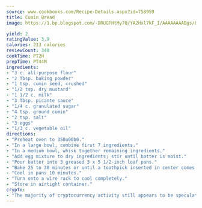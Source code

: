 ```yaml
---
source: www.cookbooks.com/Recipe-Details.aspx?id=758959
title: Cumin Bread
image: https://1.bp.blogspot.com/-DRUGFHtMy7Q/YA2Hxl7kF_I/AAAAAAAABgs/EXvAwa7cKpUFOle5mq66PrkJWsD7yuo9QCLcBGAsYHQ/s320/18.png

yield: 2
ratingValue: 3.9
calories: 213 calories
reviewCount: 348
cookTime: PT2H
prepTime: PT44M
ingredients:
- "3 c. all-purpose flour"
- "2 Tbsp. baking powder"
- "1 tsp. cumin seed, crushed"
- "1/2 tsp. dry mustard"
- "1 1/2 c. milk"
- "3 Tbsp. picante sauce"
- "1/4 c. granulated sugar"
- "4 tsp. ground cumin"
- "2 tsp. salt"
- "3 eggs"
- "1/3 c. vegetable oil"
directions:
- "Preheat oven to 350u00b0."
- "In a large bowl, combine first 7 ingredients."
- "In a medium bowl, whisk together remaining ingredients."
- "Add egg mixture to dry ingredients; stir until batter is moist."
- "Pour batter into 3 greased 3 x 5 1/2-inch loaf pans."
- "Bake 25 to 30 minutes or until a toothpick inserted in center comes out clean."
- "Cool in pans 10 minutes."
- "Turn onto a wire rack to cool completely."
- "Store in airtight container."
crypto:
- "The majority of cryptocurrency activity still appears to be speculative."
---
```

